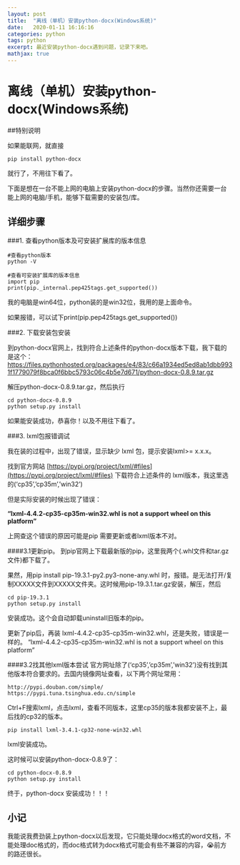 ```yaml
---
layout: post
title:  "离线（单机）安装python-docx(Windows系统)"
date:   2020-01-11 16:16:16
categories: python
tags: python
excerpt: 最近安装python-docx遇到问题，记录下来吧。
mathjax: true
---
```


# 离线（单机）安装python-docx(Windows系统)



##特别说明

如果能联网，就直接
```
pip install python-docx 
```
就行了，不用往下看了。

下面是想在一台不能上网的电脑上安装python-docx的步骤。当然你还需要一台能上网的电脑/手机，能够下载需要的安装包/库。



## 详细步骤

###1. 查看python版本及可安装扩展库的版本信息


```
#查看python版本
python -V
```
```
#查看可安装扩展库的版本信息
import pip
print(pip._internal.pep425tags.get_supported())
```
我的电脑是win64位，python装的是win32位，我用的是上面命令。

如果报错，可以试下print(pip.pep425tags.get_supported())

###2. 下载安装包安装


到python-docx官网上，找到符合上述条件的python-docx版本下载，我下载的是这个：
https://files.pythonhosted.org/packages/e4/83/c66a1934ed5ed8ab1dbb9931f1779079f8bca0f6bbc5793c06c4b5e7d671/python-docx-0.8.9.tar.gz

解压python-docx-0.8.9.tar.gz，然后执行
```
cd python-docx-0.8.9
python setup.py install
```
如果能安装成功，恭喜你！以及不用往下看了。

###3. lxml包报错调试


我在装的过程中，出现了错误，显示缺少 lxml 包，提示安装lxml>= x.x.x。

找到官方网站 [https://pypi.org/project/lxml/#files](https://pypi.org/project/lxml/#files)
下载符合上述条件的 lxml版本，我这里选的(‘cp35’,’cp35m’,’win32’)

但是实际安装的时候出现了错误：

**“lxml-4.4.2-cp35-cp35m-win32.whl is not a support wheel on this platform”**

上网查这个错误的原因可能是pip 需要更新或者lxml版本不对。

####3.1更新pip。
到pip官网上下载最新版的pip，这里我两个(.whl文件和tar.gz文件)都下载了。

果然，用pip install pip-19.3.1-py2.py3-none-any.whl 时，报错。是无法打开/复制XXXXX文件到XXXXX文件夹。这时候用pip-19.3.1.tar.gz安装，解压，然后
```
cd pip-19.3.1
python setup.py install
```
安装成功。这个会自动卸载uninstall旧版本的pip。

更新了pip后，再装 lxml-4.4.2-cp35-cp35m-win32.whl，还是失败，错误是一样的。
“lxml-4.4.2-cp35-cp35m-win32.whl is not a support wheel on this platform”

####3.2找其他lxml版本尝试
官方网址除了(‘cp35’,’cp35m’,’win32’)没有找到其他版本符合要求的。去国内镜像网址查看，以下两个网址常用：
```
http://pypi.douban.com/simple/
https://pypi.tuna.tsinghua.edu.cn/simple
```
Ctrl+F搜索lxml，点击lxml，查看不同版本，这里cp35的版本我都安装不上，最后找的cp32的版本。
```
pip install lxml-3.4.1-cp32-none-win32.whl
```
lxml安装成功。

这时候可以安装python-docx-0.8.9了：
```
cd python-docx-0.8.9
python setup.py install
```
终于，python-docx 安装成功！！！



## 小记

我能说我费劲装上python-docx以后发现，它只能处理docx格式的word文档，不能处理doc格式的，而doc格式转为docx格式可能会有些不兼容的内容，😭前方的路还很长。
